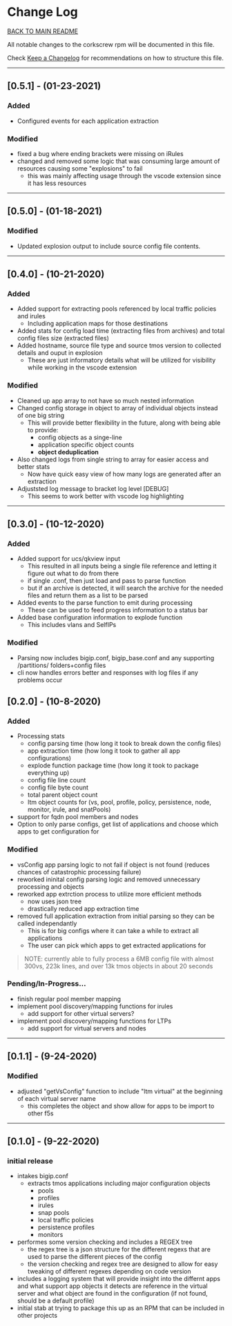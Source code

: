 

# Change Log

[BACK TO MAIN README](README.md)

All notable changes to the corkscrew rpm will be documented in this file.

Check [Keep a Changelog](http://keepachangelog.com/) for recommendations on how to structure this file.

---

## [0.5.1] - (01-23-2021)

### Added
- Configured events for each application extraction

### Modified
- fixed a bug where ending brackets were missing on iRules
- changed and removed some logic that was consuming large amount of resources causing some "explosions" to fail
    - this was mainly affecting usage through the vscode extension since it has less resources

---

## [0.5.0] - (01-18-2021)

### Modified
- Updated explosion output to include source config file contents.  

---

## [0.4.0] - (10-21-2020)

### Added
- Added support for extracting pools referenced by local traffic policies and irules
    - Including application maps for those destinations
- Added stats for config load time (extracting files from archives) and total config files size (extracted files)
- Added hostname, source file type and source tmos version to collected details and ouput in explosion
    - These are just informatory details what will be utilized for visibility while working in the vscode extension

### Modified
- Cleaned up app array to not have so much nested information
- Changed config storage in object to array of individual objects instead of one big string
    - This will provide better flexibility in the future, along with being able to provide:
        - config objects as a singe-line
        - application specific object counts
        - **object deduplication**
- Also changed logs from single string to array for easier access and better stats
    - Now have quick easy view of how many logs are generated after an extraction
- Adjuststed log message to bracket log level [DEBUG]
    - This seems to work better with vscode log highlighting

---

## [0.3.0] - (10-12-2020)

### Added
- Added support for ucs/qkview input
    - This resulted in all inputs being a single file reference and letting it figure out what to do from there
    - if single .conf, then just load and pass to parse function
    - but if an archive is detected, it will search the archive for the needed files and return them as a list to be parsed
- Added events to the parse function to emit during processing
    - These can be used to feed progress information to a status bar
- Added base configuration information to explode function
    - This includes vlans and SelfIPs

### Modified
- Parsing now includes bigip.conf, bigip_base.conf and any supporting /partitions/ folders+config files
- cli now handles errors better and responses with log files if any problems occur

## [0.2.0] - (10-8-2020)

### Added
- Processing stats
    - config parsing time (how long it took to break down the config files)
    - app extraction time (how long it took to gather all app configurations)
    - explode function package time (how long it took to package everything up)
    - config file line count
    - config file byte count
    - total parent object count
    - ltm object counts for (vs, pool, profile, policy, persistence, node, monitor, irule, and snatPools)
- support for fqdn pool members and nodes
- Option to only parse configs, get list of applications and choose which apps to get configuration for

### Modified
- vsConfig app parsing logic to not fail if object is not found (reduces chances of catastrophic processing failure)
- reworked ininital config parsing logic and removed unnecessary processing and objects
- reworked app extrction process to utilize more efficient methods 
    - now uses json tree
    - drastically reduced app extraction time
- removed full application extraction from initial parsing so they can be called independantly
    - This is for big configs where it can take a while to extract all applications
    - The user can pick which apps to get extracted applications for

> NOTE:  currently able to fully process a 6MB config file with almost 300vs, 223k lines, and over 13k tmos objects in about 20 seconds

### Pending/In-Progress...
- finish regular pool member mapping
- implement pool discovery/mapping functions for irules
    - add support for other virtual servers?
- implement pool discovery/mapping functions for LTPs
    - add support for virtual servers and nodes

---

## [0.1.1] - (9-24-2020)

### Modified
- adjusted "getVsConfig" function to include "ltm virtual" at the beginning of each virtual server name
    - this completes the object and show allow for apps to be import to other f5s

---

## [0.1.0] - (9-22-2020)

### initial release
- intakes bigip.conf
    - extracts tmos applications including major configuration objects
        - pools
        - profiles
        - irules
        - snap pools
        - local traffic policies
        - persistence profiles
        - monitors
- performes some version checking and includes a REGEX tree
    - the regex tree is a json structure for the different regexs that are used to parse the different pieces of the config
    - the version checking and regex tree are designed to allow for easy tweaking of different regexes depending on code version
- includes a logging system that will provide insight into the differnt apps and what support app objects it detects are reference in the virtual server and what object are found in the configuration (if not found, should be a default profile)
- initial stab at trying to package this up as an RPM that can be included in other projects


